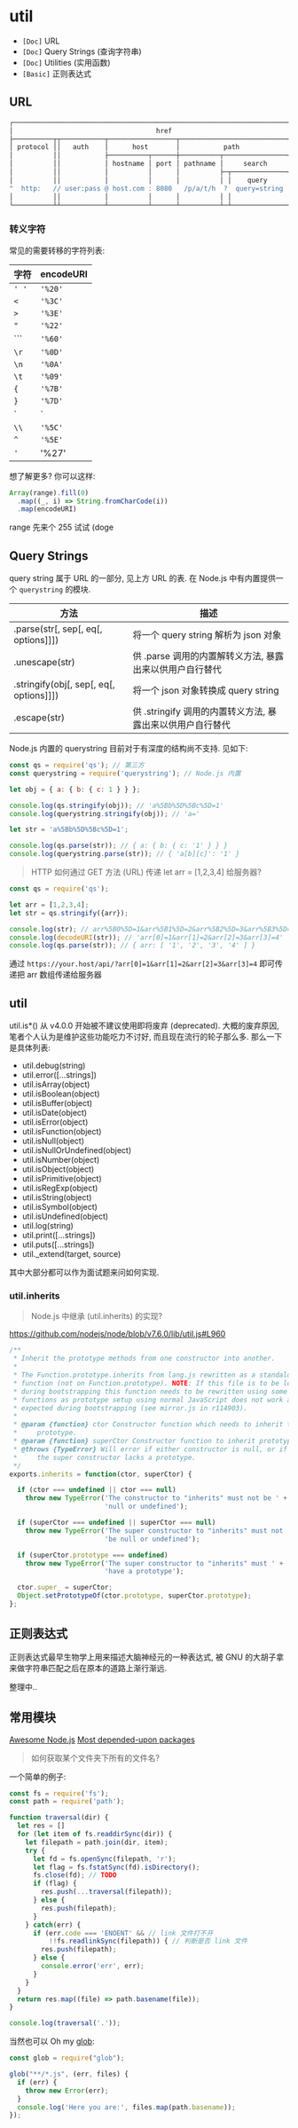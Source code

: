 # util

* `[Doc]` URL
* `[Doc]` Query Strings (查询字符串)
* `[Doc]` Utilities (实用函数)
* `[Basic]` 正则表达式


## URL

```javascript
┌─────────────────────────────────────────────────────────────────────────────┐
│                                    href                                     │
├──────────┬┬───────────┬─────────────────┬───────────────────────────┬───────┤
│ protocol ││   auth    │      host       │           path            │ hash  │
│          ││           ├──────────┬──────┼──────────┬────────────────┤       │
│          ││           │ hostname │ port │ pathname │     search     │       │
│          ││           │          │      │          ├─┬──────────────┤       │
│          ││           │          │      │          │ │    query     │       │
"  http:   // user:pass @ host.com : 8080   /p/a/t/h  ?  query=string   #hash "
│          ││           │          │      │          │ │              │       │
└──────────┴┴───────────┴──────────┴──────┴──────────┴─┴──────────────┴───────┘
```

### 转义字符

常见的需要转移的字符列表:

|字符|encodeURI|
|---|---|
|`' '`|`'%20'`|
|`<`|`'%3C'`|
|`>`|`'%3E'`|
|`"`|`'%22'`|
|```|`'%60'`|
|`\r`|`'%0D'`|
|`\n`|`'%0A'`|
|`\t`|`'%09'`|
|`{`|`'%7B'`|
|`}`|`'%7D'`|
|`|`|`'%7C'`|
|`\\`|`'%5C'`|
|`^`|`'%5E'`|
|`'`|'%27'|

想了解更多? 你可以这样:

```javascript
Array(range).fill(0)
  .map((_, i) => String.fromCharCode(i))
  .map(encodeURI)
```

range 先来个 255 试试 (doge


## Query Strings

query string 属于 URL 的一部分, 见上方 URL 的表. 在 Node.js 中有内置提供一个 `querystring` 的模块.

|方法|描述|
|---|---|
|.parse(str[, sep[, eq[, options]]])|将一个 query string 解析为 json 对象|
|.unescape(str)|供 .parse 调用的内置解转义方法, 暴露出来以供用户自行替代|
|.stringify(obj[, sep[, eq[, options]]])|将一个 json 对象转换成 query string|
|.escape(str)|供 .stringify 调用的内置转义方法, 暴露出来以供用户自行替代|

Node.js 内置的 querystring 目前对于有深度的结构尚不支持. 见如下:

```javascript
const qs = require('qs'); // 第三方
const querystring = require('querystring'); // Node.js 内置

let obj = { a: { b: { c: 1 } } };

console.log(qs.stringify(obj)); // 'a%5Bb%5D%5Bc%5D=1'
console.log(querystring.stringify(obj)); // 'a='

let str = 'a%5Bb%5D%5Bc%5D=1';

console.log(qs.parse(str)); // { a: { b: { c: '1' } } }
console.log(querystring.parse(str)); // { 'a[b][c]': '1' }
```

> <a name="q-get-param"></a> HTTP 如何通过 GET 方法 (URL) 传递 let arr = [1,2,3,4] 给服务器?

```javascript
const qs = require('qs');

let arr = [1,2,3,4];
let str = qs.stringify({arr});

console.log(str); // arr%5B0%5D=1&arr%5B1%5D=2&arr%5B2%5D=3&arr%5B3%5D=4
console.log(decodeURI(str)); // 'arr[0]=1&arr[1]=2&arr[2]=3&arr[3]=4'
console.log(qs.parse(str)); // { arr: [ '1', '2', '3', '4' ] }
```

通过 `https://your.host/api/?arr[0]=1&arr[1]=2&arr[2]=3&arr[3]=4` 即可传递把 arr 数组传递给服务器


## util
 
util.is*() 从 v4.0.0 开始被不建议使用即将废弃 (deprecated). 大概的废弃原因, 笔者个人认为是维护这些功能吃力不讨好, 而且现在流行的轮子那么多. 那么一下是具体列表:

* util.debug(string)
* util.error([...strings])
* util.isArray(object)
* util.isBoolean(object)
* util.isBuffer(object)
* util.isDate(object)
* util.isError(object)
* util.isFunction(object)
* util.isNull(object)
* util.isNullOrUndefined(object)
* util.isNumber(object)
* util.isObject(object)
* util.isPrimitive(object)
* util.isRegExp(object)
* util.isString(object)
* util.isSymbol(object)
* util.isUndefined(object)
* util.log(string)
* util.print([...strings])
* util.puts([...strings])
* util._extend(target, source)

其中大部分都可以作为面试题来问如何实现.

### util.inherits

> Node.js 中继承 (util.inherits) 的实现?

https://github.com/nodejs/node/blob/v7.6.0/lib/util.js#L960

```javascript
/**
 * Inherit the prototype methods from one constructor into another.
 *
 * The Function.prototype.inherits from lang.js rewritten as a standalone
 * function (not on Function.prototype). NOTE: If this file is to be loaded
 * during bootstrapping this function needs to be rewritten using some native
 * functions as prototype setup using normal JavaScript does not work as
 * expected during bootstrapping (see mirror.js in r114903).
 *
 * @param {function} ctor Constructor function which needs to inherit the
 *     prototype.
 * @param {function} superCtor Constructor function to inherit prototype from.
 * @throws {TypeError} Will error if either constructor is null, or if
 *     the super constructor lacks a prototype.
 */
exports.inherits = function(ctor, superCtor) {

  if (ctor === undefined || ctor === null)
    throw new TypeError('The constructor to "inherits" must not be ' +
                        'null or undefined');

  if (superCtor === undefined || superCtor === null)
    throw new TypeError('The super constructor to "inherits" must not ' +
                        'be null or undefined');

  if (superCtor.prototype === undefined)
    throw new TypeError('The super constructor to "inherits" must ' +
                        'have a prototype');

  ctor.super_ = superCtor;
  Object.setPrototypeOf(ctor.prototype, superCtor.prototype);
};
```

## 正则表达式

正则表达式最早生物学上用来描述大脑神经元的一种表达式, 被 GNU 的大胡子拿来做字符串匹配之后在原本的道路上渐行渐远.

整理中..

## 常用模块

[Awesome Node.js](https://github.com/sindresorhus/awesome-nodejs)
[Most depended-upon packages](https://www.npmjs.com/browse/depended)

> <a name="q-traversal"></a> 如何获取某个文件夹下所有的文件名?

一个简单的例子:

```javascript
const fs = require('fs');
const path = require('path');

function traversal(dir) {
  let res = []
  for (let item of fs.readdirSync(dir)) {
    let filepath = path.join(dir, item);
    try {
      let fd = fs.openSync(filepath, 'r');
      let flag = fs.fstatSync(fd).isDirectory();
      fs.close(fd); // TODO
      if (flag) {
        res.push(...traversal(filepath));
      } else {
        res.push(filepath);
      }
    } catch(err) {
      if (err.code === 'ENOENT' && // link 文件打不开
          !!fs.readlinkSync(filepath)) { // 判断是否 link 文件
        res.push(filepath);
      } else {
        console.error('err', err);
      }
    } 
  }
  return res.map((file) => path.basename(file));
}

console.log(traversal('.'));


```

当然也可以 Oh my [glob](https://github.com/isaacs/node-glob):

```javascript
const glob = require("glob");

glob("**/*.js", (err, files) {
  if (err) {
    throw new Error(err);
  }
  console.log('Here you are:', files.map(path.basename));
});
```
